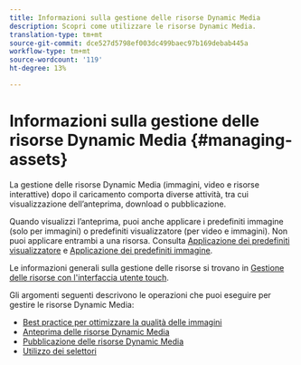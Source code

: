 ```yaml
---
title: Informazioni sulla gestione delle risorse Dynamic Media
description: Scopri come utilizzare le risorse Dynamic Media.
translation-type: tm+mt
source-git-commit: dce527d5798ef003dc499baec97b169debab445a
workflow-type: tm+mt
source-wordcount: '119'
ht-degree: 13%

---
```



# Informazioni sulla gestione delle risorse Dynamic Media {#managing-assets}

La gestione delle risorse Dynamic Media (immagini, video e risorse interattive) dopo il caricamento comporta diverse attività, tra cui visualizzazione dell’anteprima, download o pubblicazione.

Quando visualizzi l’anteprima, puoi anche applicare i predefiniti immagine (solo per immagini) o predefiniti visualizzatore (per video e immagini). Non puoi applicare entrambi a una risorsa. Consulta [Applicazione dei predefiniti visualizzatore](viewer-presets.md) e [Applicazione dei predefiniti immagine](image-presets.md).

Le informazioni generali sulla gestione delle risorse si trovano in [Gestione delle risorse con l&#39;interfaccia utente touch](/help/assets/manage-digital-assets.md).

Gli argomenti seguenti descrivono le operazioni che puoi eseguire per gestire le risorse Dynamic Media:

* [Best practice per ottimizzare la qualità delle immagini](best-practices-for-optimizing-the-quality-of-your-images.md)
* [Anteprima delle risorse Dynamic Media](previewing-assets.md)
* [Pubblicazione delle risorse Dynamic Media](publishing-dynamicmedia-assets.md)
* [Utilizzo dei selettori](working-with-selectors.md)


